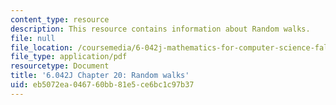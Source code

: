 ```yaml
---
content_type: resource
description: This resource contains information about Random walks.
file: null
file_location: /coursemedia/6-042j-mathematics-for-computer-science-fall-2010/eb5072ea046760bb81e5ce6bc1c97b37_MIT6_042JF10_chap20.pdf
file_type: application/pdf
resourcetype: Document
title: '6.042J Chapter 20: Random walks'
uid: eb5072ea-0467-60bb-81e5-ce6bc1c97b37
---
```

